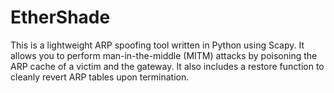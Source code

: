 # EtherShade
 This is a lightweight ARP spoofing tool written in Python using Scapy. It allows you to perform man-in-the-middle (MITM) attacks by poisoning the ARP cache of a victim and the gateway. It also includes a restore function to cleanly revert ARP tables upon termination.
